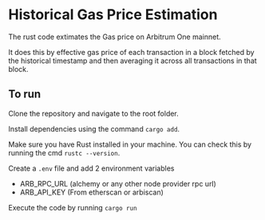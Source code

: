 # Historical Gas Price Estimation

The rust code extimates the Gas price on Arbitrum One mainnet.

It does this by effective gas price of each transaction in a block fetched by the historical timestamp and then averaging it across all transactions in that block.

## To run

Clone the repository and navigate to the root folder.

Install dependencies using the command `cargo add`.

Make sure you have Rust installed in your machine. You can check this by running the cmd `rustc --version`.

Create a `.env` file and add 2 environment variables
- ARB_RPC_URL (alchemy or any other node provider rpc url)
- ARB_API_KEY (From etherscan or arbiscan)

Execute the code by running `cargo run`